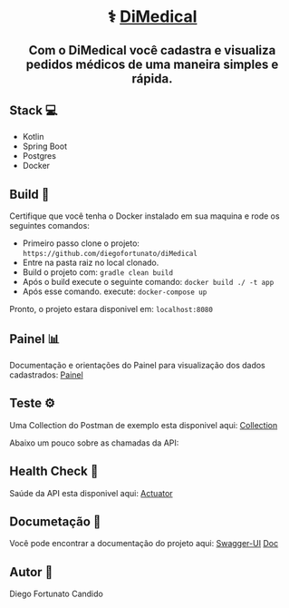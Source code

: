 <h1 align="center">
   ⚕️ <a href="#" alt="site do DiMedical"> DiMedical </a>
</h1>

<h2 align="center">
   Com o DiMedical você cadastra e visualiza pedidos médicos de uma maneira simples e rápida.
</h2>


## [](https://github.com/diegofortunato/diMedical#stack-)Stack  💻

-   Kotlin
-   Spring Boot
-   Postgres
-   Docker

## [](https://github.com/diegofortunato/diMedical#build--)Build  🚀

Certifique que você tenha o Docker instalado em sua maquina e rode os seguintes comandos:

-   Primeiro passo clone o projeto:  `https://github.com/diegofortunato/diMedical`
-   Entre na pasta raiz no local clonado.
-   Build o projeto com:  `gradle clean build`
-   Após o build execute o seguinte comando:  `docker build ./ -t app`
-   Após esse comando. execute:  `docker-compose up`

Pronto, o projeto estara disponivel em:  `localhost:8080`


## [](https://github.com/diegofortunato/diMedical#painel--)Painel  📊

Documentação e orientações do Painel para visualização dos dados cadastrados:  [Painel]()


## [](https://github.com/diegofortunato/diMedical#teste-%EF%B8%8F)Teste  ⚙️

Uma Collection do Postman de exemplo esta disponivel aqui:  [Collection]()

Abaixo um pouco sobre as chamadas da API:


## [](https://github.com/diegofortunato/xy-inc#documeta%C3%A7%C3%A3o-)Health Check  🏥

Saúde da API esta disponivel aqui:  [Actuator](http://localhost:8080/actuator)


## [](https://github.com/diegofortunato/diMedical#documeta%C3%A7%C3%A3o-)Documetação  📝

Você pode encontrar a documentação do projeto aqui: [Swagger-UI](http://localhost:8080/swagger-ui.html#/)
                                                    [Doc]()

## [](https://github.com/diegofortunato/diMedical#autor-)Autor  🦸

Diego Fortunato Candido
